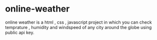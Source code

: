 # online-weather

online weather  is a html , css , javascript project in which you can check temprature ,  humidity and windspeed of any city around the globe using public api key.
